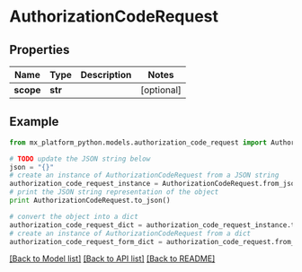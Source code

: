 # AuthorizationCodeRequest


## Properties
Name | Type | Description | Notes
------------ | ------------- | ------------- | -------------
**scope** | **str** |  | [optional] 

## Example

```python
from mx_platform_python.models.authorization_code_request import AuthorizationCodeRequest

# TODO update the JSON string below
json = "{}"
# create an instance of AuthorizationCodeRequest from a JSON string
authorization_code_request_instance = AuthorizationCodeRequest.from_json(json)
# print the JSON string representation of the object
print AuthorizationCodeRequest.to_json()

# convert the object into a dict
authorization_code_request_dict = authorization_code_request_instance.to_dict()
# create an instance of AuthorizationCodeRequest from a dict
authorization_code_request_form_dict = authorization_code_request.from_dict(authorization_code_request_dict)
```
[[Back to Model list]](../README.md#documentation-for-models) [[Back to API list]](../README.md#documentation-for-api-endpoints) [[Back to README]](../README.md)



